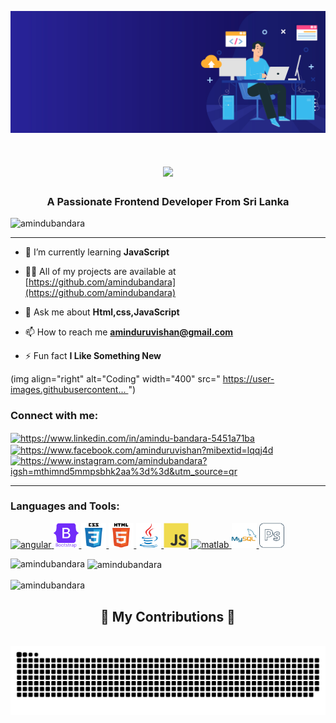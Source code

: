 [![MasterHead](head.jpeg)](https://github.com/amindubandara/)
<h1 align="center">
    <h1 align="center">
    <img src="https://readme-typing-svg.herokuapp.com/?font=Righteous&size=35&center=true&vCenter=true&width=500&height=70&duration=4000&lines=Hi+There!+👋;+I'm+Amindu+Bandara!;" />
</h1>
</h1>
<h3 align="center">A Passionate Frontend Developer From Sri Lanka</h3>

<p align="left"> <img src="https://komarev.com/ghpvc/?username=amindubandara&label=Profile%20views&color=0e75b6&style=flat" alt="amindubandara" /> </p>



---

- 🌱 I’m currently learning **JavaScript**

- 👨‍💻 All of my projects are available at [https://github.com/amindubandara](https://github.com/amindubandara)

- 💬 Ask me about **Html,css,JavaScript**

- 📫 How to reach me **aminduruvishan@gmail.com**

- ⚡ Fun fact **I Like Something New**

 (img align="right" alt="Coding" width="400" src=" [https://user-images.githubusercontent... ](https://user-images.githubusercontent.com/55389276/140866485-8fb1c876-9a8f-4d6a-98dc-08c4981eaf70.gif)")


<h3 align="left">Connect with me:</h3>
<p align="left">
<a href="https://linkedin.com/in/https://www.linkedin.com/in/amindu-bandara-5451a71ba" target="blank"><img align="center" src="https://raw.githubusercontent.com/rahuldkjain/github-profile-readme-generator/master/src/images/icons/Social/linked-in-alt.svg" alt="https://www.linkedin.com/in/amindu-bandara-5451a71ba" height="30" width="40" /></a>
<a href="https://fb.com/https://www.facebook.com/aminduruvishan?mibextid=lqqj4d" target="blank"><img align="center" src="https://raw.githubusercontent.com/rahuldkjain/github-profile-readme-generator/master/src/images/icons/Social/facebook.svg" alt="https://www.facebook.com/aminduruvishan?mibextid=lqqj4d" height="30" width="40" /></a>
<a href="https://instagram.com/https://www.instagram.com/amindubandara?igsh=mthimnd5mmpsbhk2aa%3d%3d&utm_source=qr" target="blank"><img align="center" src="https://raw.githubusercontent.com/rahuldkjain/github-profile-readme-generator/master/src/images/icons/Social/instagram.svg" alt="https://www.instagram.com/amindubandara?igsh=mthimnd5mmpsbhk2aa%3d%3d&utm_source=qr" height="30" width="40" /></a>
</p>

---

 
<h3 align="left">Languages and Tools:</h3>
<p align="left"> <a href="https://angular.io" target="_blank" rel="noreferrer"> <img src="https://angular.io/assets/images/logos/angular/angular.svg" alt="angular" width="40" height="40"/> </a> <a href="https://getbootstrap.com" target="_blank" rel="noreferrer"> <img src="https://raw.githubusercontent.com/devicons/devicon/master/icons/bootstrap/bootstrap-plain-wordmark.svg" alt="bootstrap" width="40" height="40"/> </a> <a href="https://www.w3schools.com/css/" target="_blank" rel="noreferrer"> <img src="https://raw.githubusercontent.com/devicons/devicon/master/icons/css3/css3-original-wordmark.svg" alt="css3" width="40" height="40"/> </a> <a href="https://www.w3.org/html/" target="_blank" rel="noreferrer"> <img src="https://raw.githubusercontent.com/devicons/devicon/master/icons/html5/html5-original-wordmark.svg" alt="html5" width="40" height="40"/> </a> <a href="https://www.java.com" target="_blank" rel="noreferrer"> <img src="https://raw.githubusercontent.com/devicons/devicon/master/icons/java/java-original.svg" alt="java" width="40" height="40"/> </a> <a href="https://developer.mozilla.org/en-US/docs/Web/JavaScript" target="_blank" rel="noreferrer"> <img src="https://raw.githubusercontent.com/devicons/devicon/master/icons/javascript/javascript-original.svg" alt="javascript" width="40" height="40"/> </a> <a href="https://www.mathworks.com/" target="_blank" rel="noreferrer"> <img src="https://upload.wikimedia.org/wikipedia/commons/2/21/Matlab_Logo.png" alt="matlab" width="40" height="40"/> </a> <a href="https://www.mysql.com/" target="_blank" rel="noreferrer"> <img src="https://raw.githubusercontent.com/devicons/devicon/master/icons/mysql/mysql-original-wordmark.svg" alt="mysql" width="40" height="40"/> </a> <a href="https://www.photoshop.com/en" target="_blank" rel="noreferrer"> <img src="https://raw.githubusercontent.com/devicons/devicon/master/icons/photoshop/photoshop-line.svg" alt="photoshop" width="40" height="40"/> </a> </p>

<p><img align="left" src="https://github-readme-stats.vercel.app/api/top-langs?username=amindubandara&show_icons=true&locale=en&layout=compact" alt="amindubandara" /></p>

<p>&nbsp;<img align="center" src="https://github-readme-stats.vercel.app/api?username=amindubandara&show_icons=true&locale=en" alt="amindubandara" /></p>

<p><img align="center" src="https://github-readme-streak-stats.herokuapp.com/?user=amindubandara&" alt="amindubandara" /></p>

<div align="center">
  <h2>🐍 My Contributions 🐍</h2>
  <br>
  <img alt="snake eating my contributions" src="https://raw.githubusercontent.com/salesp07/salesp07/output/github-contribution-grid-snake.svg" />
  
  <br/><br/><br/>
</div>
